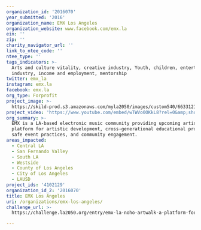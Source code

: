 ```yaml
---
organization_id: '2016070'
year_submitted: '2016'
organization_name: EMX Los Angeles
organization_website: www.facebook.com/emx.la
ein: ''
zip: ''
charity_navigator_url: ''
link_to_ntee_code: ''
ntee_type: ''
tags_indicators: >-
  Arts and culture vitality, creative industry, Youth, children, entertainment
  industry, income and employment, mentorship
twitter: emx_la
instagram: emx.la
facebook: emx.la
org_type: Forprofit
project_image: >-
  https://skild-prod.s3.amazonaws.com/myla2050/images/custom540/6633121265741-team91.jpg
project_video: 'https://www.youtube.com/embed/wTWVo0OKkL8?rel=0&amp;showinfo=0'
org_summary: >-
  EMX is a LA-based electronic music community providing upcoming artists a
  platform for artistic development, cross-generational educational programs,
  safe event practices, and community engagement.
areas_impacted:
  - Central LA
  - San Fernando Valley
  - South LA
  - Westside
  - County of Los Angeles
  - City of Los Angeles
  - LAUSD
project_ids: '4102129'
organization_id_2: '2016070'
title: EMX Los Angeles
uri: /organizations/emx-los-angeles/
challenge_url: >-
  https://challenge.la2050.org/entry/emx-la-noho-artwalk-a-platform-for-educating-engaging-the-community-through-electronic-music

---
```

